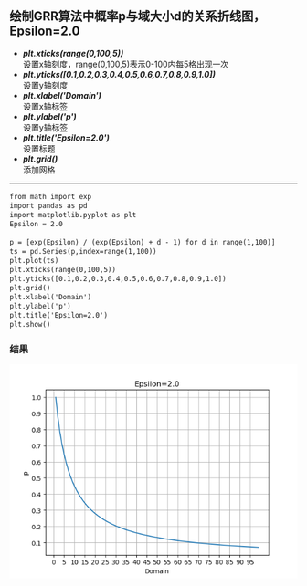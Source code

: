 ## 绘制GRR算法中概率p与域大小d的关系折线图，Epsilon=2.0

+ ***plt.xticks(range(0,100,5))***      
设置x轴刻度，range(0,100,5)表示0-100内每5格出现一次
+ ***plt.yticks([0.1,0.2,0.3,0.4,0.5,0.6,0.7,0.8,0.9,1.0])***     
设置y轴刻度
+ ***plt.xlabel('Domain')***            
设置x轴标签
+ ***plt.ylabel('p')***                 
设置y轴标签
+ ***plt.title('Epsilon=2.0')***        
设置标题
+ ***plt.grid()***                      
添加网格


___
```
from math import exp
import pandas as pd
import matplotlib.pyplot as plt
Epsilon = 2.0

p = [exp(Epsilon) / (exp(Epsilon) + d - 1) for d in range(1,100)]
ts = pd.Series(p,index=range(1,100))
plt.plot(ts)
plt.xticks(range(0,100,5))
plt.yticks([0.1,0.2,0.3,0.4,0.5,0.6,0.7,0.8,0.9,1.0])
plt.grid()
plt.xlabel('Domain')
plt.ylabel('p')
plt.title('Epsilon=2.0')
plt.show()
```

### 结果
![image](https://github.com/2048JiaLi/PY3_privacy/blob/master/%E6%95%B0%E6%8D%AE%E5%8F%AF%E8%A7%86%E5%8C%96/images/Pvalue_GRR.png)
